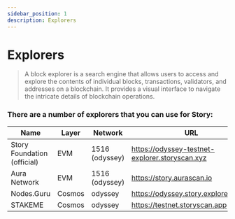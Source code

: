```yaml
---
sidebar_position: 1
description: Explorers
---
```


# Explorers

> A block explorer is a search engine that allows users to access and explore the contents of individual blocks, transactions, validators, and addresses on a blockchain. It provides a visual interface to navigate the intricate details of blockchain operations.

### There are a number of explorers that you can use for Story:

| Name | Layer | Network | URL |
| --- | --- | --- | --- |
| Story Foundation (official) | EVM | 1516 (odyssey) | https://odyssey-testnet-explorer.storyscan.xyz |
| Aura Network | EVM | 1516 (odyssey) | https://story.aurascan.io |
| Nodes.Guru | Cosmos | odyssey | https://odyssey.story.explorers.guru |
| STAKEME | Cosmos | odyssey | https://testnet.storyscan.app |